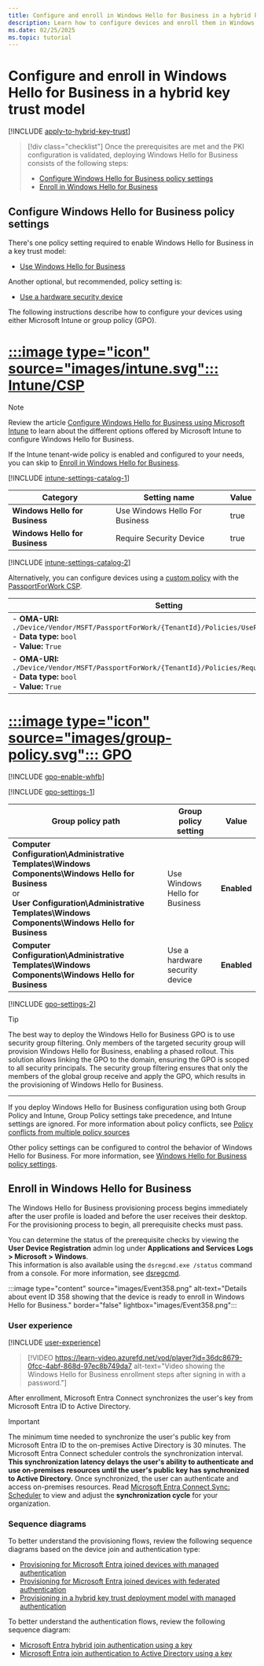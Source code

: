 ```yaml
---
title: Configure and enroll in Windows Hello for Business in a hybrid key trust model
description: Learn how to configure devices and enroll them in Windows Hello for Business in a hybrid key trust scenario.
ms.date: 02/25/2025
ms.topic: tutorial
---
```


# Configure and enroll in Windows Hello for Business in a hybrid key trust model

[!INCLUDE [apply-to-hybrid-key-trust](includes/apply-to-hybrid-key-trust.md)]

> [!div class="checklist"]
> Once the prerequisites are met and the PKI configuration is validated, deploying Windows Hello for Business consists of the following steps:
>
> - [Configure Windows Hello for Business policy settings](#configure-windows-hello-for-business-policy-settings)
> - [Enroll in Windows Hello for Business](#enroll-in-windows-hello-for-business)

## Configure Windows Hello for Business policy settings

There's one policy setting required to enable Windows Hello for Business in a key trust model:

- [Use Windows Hello for Business](../policy-settings.md#use-windows-hello-for-business)

Another optional, but recommended, policy setting is:

- [Use a hardware security device](../policy-settings.md#use-a-hardware-security-device)

The following instructions describe how to configure your devices using either Microsoft Intune or group policy (GPO).

# [:::image type="icon" source="images/intune.svg"::: **Intune/CSP**](#tab/intune)

> [!NOTE]
> Review the article [Configure Windows Hello for Business using Microsoft Intune](../configure.md#configure-windows-hello-for-business-using-microsoft-intune) to learn about the different options offered by Microsoft Intune to configure Windows Hello for Business.

If the Intune tenant-wide policy is enabled and configured to your needs, you can skip to [Enroll in Windows Hello for Business](#enroll-in-windows-hello-for-business).

[!INCLUDE [intune-settings-catalog-1](../../../../../includes/configure/intune-settings-catalog-1.md)]

| Category | Setting name | Value |
|--|--|--|
| **Windows Hello for Business** | Use Windows Hello For Business | true |
| **Windows Hello for Business** | Require Security Device | true |

[!INCLUDE [intune-settings-catalog-2](../../../../../includes/configure/intune-settings-catalog-2.md)]

Alternatively, you can configure devices using a [custom policy][MEM-1] with the [PassportForWork CSP][CSP-1].

| Setting |
|--------|
| - **OMA-URI:** `./Device/Vendor/MSFT/PassportForWork/{TenantId}/Policies/UsePassportForWork`<br>- **Data type:** `bool`<br>- **Value:** `True`|
| - **OMA-URI:** `./Device/Vendor/MSFT/PassportForWork/{TenantId}/Policies/RequireSecurityDevice`<br>- **Data type:** `bool`<br>- **Value:** `True`|

# [:::image type="icon" source="images/group-policy.svg"::: **GPO**](#tab/gpo)

[!INCLUDE [gpo-enable-whfb](includes/gpo-enable-whfb.md)]

[!INCLUDE [gpo-settings-1](../../../../../includes/configure/gpo-settings-1.md)]

| Group policy path | Group policy setting | Value |
| - | - | - |
| **Computer Configuration\Administrative Templates\Windows Components\Windows Hello for Business**<br>or<br> **User Configuration\Administrative Templates\Windows Components\Windows Hello for Business**|Use Windows Hello for Business| **Enabled**|
| **Computer Configuration\Administrative Templates\Windows Components\Windows Hello for Business** |Use a hardware security device| **Enabled**|

[!INCLUDE [gpo-settings-2](../../../../../includes/configure/gpo-settings-2.md)]

> [!TIP]
> The best way to deploy the Windows Hello for Business GPO is to use security group filtering. Only members of the targeted security group will provision Windows Hello for Business, enabling a phased rollout. This solution allows linking the GPO to the domain, ensuring the GPO is scoped to all security principals. The security group filtering ensures that only the members of the global group receive and apply the GPO, which results in the provisioning of Windows Hello for Business.

---

If you deploy Windows Hello for Business configuration using both Group Policy and Intune, Group Policy settings take precedence, and Intune settings are ignored. For more information about policy conflicts, see [Policy conflicts from multiple policy sources](../configure.md#policy-conflicts-from-multiple-policy-sources)

Other policy settings can be configured to control the behavior of Windows Hello for Business. For more information, see [Windows Hello for Business policy settings](../policy-settings.md).

## Enroll in Windows Hello for Business

The Windows Hello for Business provisioning process begins immediately after the user profile is loaded and before the user receives their desktop. For the provisioning process to begin, all prerequisite checks must pass.

You can determine the status of the prerequisite checks by viewing the **User Device Registration** admin log under **Applications and Services Logs > Microsoft > Windows**.\
This information is also available using the `dsregcmd.exe /status` command from a console. For more information, see [dsregcmd][AZ-4].

:::image type="content" source="images/Event358.png" alt-text="Details about event ID 358 showing that the device is ready to enroll in Windows Hello for Business." border="false" lightbox="images/Event358.png":::

### User experience

[!INCLUDE [user-experience](includes/user-experience.md)]

> [!VIDEO https://learn-video.azurefd.net/vod/player?id=36dc8679-0fcc-4abf-868d-97ec8b749da7 alt-text="Video showing the Windows Hello for Business enrollment steps after signing in with a password."]

After enrollment, Microsoft Entra Connect synchronizes the user's key from Microsoft Entra ID to Active Directory.

> [!IMPORTANT]
> The minimum time needed to synchronize the user's public key from Microsoft Entra ID to the on-premises Active Directory is 30 minutes. The Microsoft Entra Connect scheduler controls the synchronization interval.
> **This synchronization latency delays the user's ability to authenticate and use on-premises resources until the user's public key has synchronized to Active Directory.** Once synchronized, the user can authenticate and access on-premises resources.
> Read [Microsoft Entra Connect Sync: Scheduler][AZ-5] to view and adjust the **synchronization cycle** for your organization.

### Sequence diagrams

To better understand the provisioning flows, review the following sequence diagrams based on the device join and authentication type:

- [Provisioning for Microsoft Entra joined devices with managed authentication](../how-it-works-provisioning.md#provisioning-for-microsoft-entra-joined-devices-with-managed-authentication)
- [Provisioning for Microsoft Entra joined devices with federated authentication](../how-it-works-provisioning.md#provisioning-for-microsoft-entra-joined-devices-with-federated-authentication)
- [Provisioning in a hybrid key trust deployment model with managed authentication](../how-it-works-provisioning.md#provisioning-in-a-hybrid-key-trust-deployment-model-with-managed-authentication)

To better understand the authentication flows, review the following sequence diagram:

- [Microsoft Entra hybrid join authentication using a key](../how-it-works-authentication.md#microsoft-entra-hybrid-join-authentication-using-a-key)
- [Microsoft Entra join authentication to Active Directory using a key](../how-it-works-authentication.md#microsoft-entra-join-authentication-to-active-directory-using-a-key)

<!--links-->
[AZ-4]: /entra/identity/devices/troubleshoot-device-dsregcmd
[AZ-5]: /entra/identity/hybrid/connect/how-to-connect-sync-feature-scheduler
[CSP-1]: /windows/client-management/mdm/passportforwork-csp
[MEM-1]: /mem/intune/configuration/custom-settings-configure
